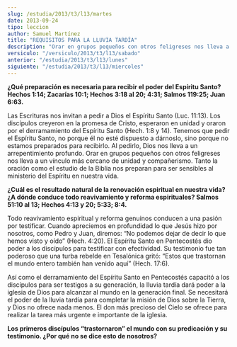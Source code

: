 ```yaml
---
slug: /estudia/2013/t3/l13/martes
date: 2013-09-24
tipo: leccion
author: Samuel Martínez
title: "REQUISITOS PARA LA LLUVIA TARDÍA"
description: "Orar en grupos pequeños con otros feligreses nos lleva a un vínculo más cercano  de unidad y compañerismo. Tanto la oración como el estudio de la Biblia nos  preparan para ser sensibles al..."
versiculo: "/versiculo/2013/t3/l13/sabado"
anterior: "/estudia/2013/t3/l13/lunes"
siguiente: "/estudia/2013/t3/l13/miercoles"
---
```


**¿Qué preparación es necesaria para recibir el poder del Espíritu Santo? Hechos 1:14; Zacarías 10:1; Hechos 3:18 al 20; 4:31; Salmos 119:25; Juan 6:63.**

Las Escrituras nos invitan a pedir a Dios el Espíritu Santo (Luc. 11:13). Los discípulos creyeron en la promesa de Cristo, esperaron en unidad y oraron por el derramamiento del Espíritu Santo (Hech. 1:8 y 14). Tenemos que pedir el Espíritu Santo, no porque él no esté dispuesto a dárnoslo, sino porque no estamos preparados para recibirlo. Al pedirlo, Dios nos lleva a un arrepentimiento profundo. Orar en grupos pequeños con otros feligreses nos lleva a un vínculo más cercano de unidad y compañerismo. Tanto la oración como el estudio de la Biblia nos preparan para ser sensibles al ministerio del Espíritu en nuestra vida.

**¿Cuál es el resultado natural de la renovación espiritual en nuestra vida? ¿A dónde conduce todo reavivamiento y reforma espirituales? Salmos 51:10 al 13; Hechos 4:13 y 20; 5:33; 8:4.**

Todo reavivamiento espiritual y reforma genuinos conducen a una pasión por testificar. Cuando apreciemos en profundidad lo que Jesús hizo por nosotros, como Pedro y Juan, diremos: “No podemos dejar de decir lo que hemos visto y oído” (Hech. 4:20). El Espíritu Santo en Pentecostés dio poder a los discípulos para testificar con efectividad. Su testimonio fue tan poderoso que una turba rebelde en Tesalónica gritó: “Estos que trastornan el mundo entero también han venido aquí” (Hech. 17:6).

Así como el derramamiento del Espíritu Santo en Pentecostés capacitó a los discípulos para ser testigos a su generación, la lluvia tardía dará poder a la iglesia de Dios para alcanzar al mundo en la generación final. Se necesitará el poder de la lluvia tardía para completar la misión de Dios sobre la Tierra, y Dios no ofrece nada menos. El don más precioso del Cielo se ofrece para realizar la tarea más urgente e importante de la iglesia.

**Los primeros discípulos “trastornaron” el mundo con su predicación y su testimonio. ¿Por qué no se dice esto de nosotros?**
